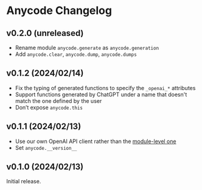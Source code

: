 # Anycode Changelog

## v0.2.0 (unreleased)

* Rename module `anycode.generate` as `anycode.generation`
* Add `anycode.clear`, `anycode.dump`, `anycode.dumps`

## v0.1.2 (2024/02/14)

* Fix the typing of generated functions to specify the `_openai_*` attributes
* Support functions generated by ChatGPT under a name that doesn't match the one defined by the user
* Don’t expose `anycode.this`

## v0.1.1 (2024/02/13)

* Use our own OpenAI API client rather than the [module-level one][mlo]
* Set `anycode.__version__`

[mlo]: https://github.com/openai/openai-python?tab=readme-ov-file#module-level-client

## v0.1.0 (2024/02/13)

Initial release.
